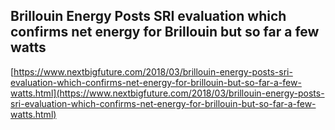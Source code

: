 ## Brillouin Energy Posts SRI evaluation which confirms net energy for Brillouin but so far a few watts
  
  [https://www.nextbigfuture.com/2018/03/brillouin-energy-posts-sri-evaluation-which-confirms-net-energy-for-brillouin-but-so-far-a-few-watts.html](https://www.nextbigfuture.com/2018/03/brillouin-energy-posts-sri-evaluation-which-confirms-net-energy-for-brillouin-but-so-far-a-few-watts.html)